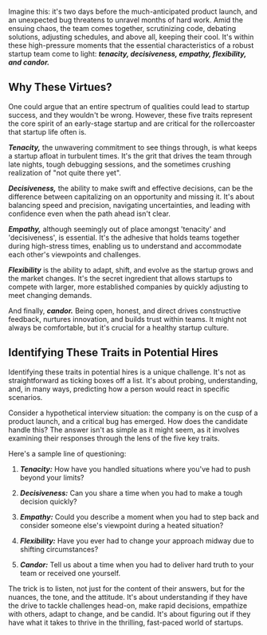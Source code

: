 
Imagine this: it's two days before the much-anticipated product launch, and an unexpected bug threatens to unravel months of hard work. Amid the ensuing chaos, the team comes together, scrutinizing code, debating solutions, adjusting schedules, and above all, keeping their cool. It's within these high-pressure moments that the essential characteristics of a robust startup team come to light: **_tenacity, decisiveness, empathy, flexibility, and candor._**

## Why These Virtues?

One could argue that an entire spectrum of qualities could lead to startup success, and they wouldn't be wrong. However, these five traits represent the core spirit of an early-stage startup and are critical for the rollercoaster that startup life often is.

**_Tenacity,_** the unwavering commitment to see things through, is what keeps a startup afloat in turbulent times. It's the grit that drives the team through late nights, tough debugging sessions, and the sometimes crushing realization of "not quite there yet". 

**_Decisiveness,_** the ability to make swift and effective decisions, can be the difference between capitalizing on an opportunity and missing it. It's about balancing speed and precision, navigating uncertainties, and leading with confidence even when the path ahead isn't clear. 

**_Empathy,_** although seemingly out of place amongst 'tenacity' and 'decisiveness', is essential. It's the adhesive that holds teams together during high-stress times, enabling us to understand and accommodate each other's viewpoints and challenges.

**_Flexibility_** is the ability to adapt, shift, and evolve as the startup grows and the market changes. It's the secret ingredient that allows startups to compete with larger, more established companies by quickly adjusting to meet changing demands. 

And finally, **_candor._** Being open, honest, and direct drives constructive feedback, nurtures innovation, and builds trust within teams. It might not always be comfortable, but it's crucial for a healthy startup culture.

## Identifying These Traits in Potential Hires 

Identifying these traits in potential hires is a unique challenge. It's not as straightforward as ticking boxes off a list. It's about probing, understanding, and, in many ways, predicting how a person would react in specific scenarios. 

Consider a hypothetical interview situation: the company is on the cusp of a product launch, and a critical bug has emerged. How does the candidate handle this? The answer isn't as simple as it might seem, as it involves examining their responses through the lens of the five key traits.

Here's a sample line of questioning: 

1. **_Tenacity:_** How have you handled situations where you've had to push beyond your limits? 

2. **_Decisiveness:_** Can you share a time when you had to make a tough decision quickly? 

3. **_Empathy:_** Could you describe a moment when you had to step back and consider someone else's viewpoint during a heated situation? 

4. **_Flexibility:_** Have you ever had to change your approach midway due to shifting circumstances? 

5. **_Candor:_** Tell us about a time when you had to deliver hard truth to your team or received one yourself.

The trick is to listen, not just for the content of their answers, but for the nuances, the tone, and the attitude. It's about understanding if they have the drive to tackle challenges head-on, make rapid decisions, empathize with others, adapt to change, and be candid. It's about figuring out if they have what it takes to thrive in the thrilling, fast-paced world of startups.
